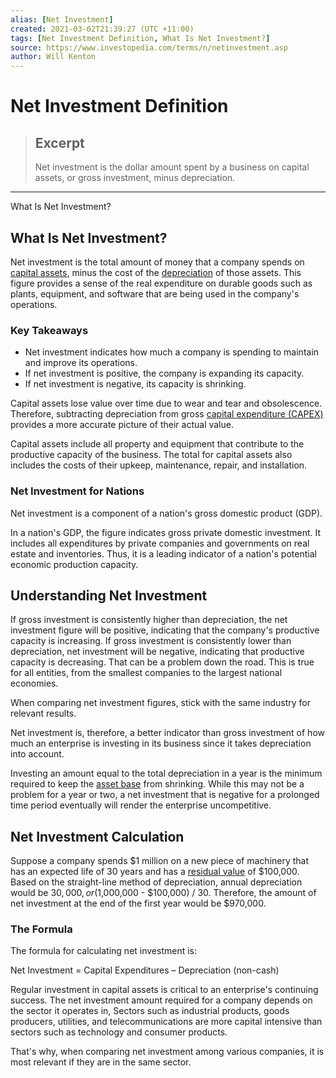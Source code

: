 ```yaml
---
alias: [Net Investment]
created: 2021-03-02T21:39:27 (UTC +11:00)
tags: [Net Investment Definition, What Is Net Investment?]
source: https://www.investopedia.com/terms/n/netinvestment.asp
author: Will Kenton
---
```


# Net Investment Definition

> ## Excerpt
> Net investment is the dollar amount spent by a business on capital assets, or gross investment, minus depreciation.

---

What Is Net Investment?
## What Is Net Investment?

Net investment is the total amount of money that a company spends on [capital assets](https://www.investopedia.com/terms/c/capitalasset.asp), minus the cost of the [depreciation](https://www.investopedia.com/terms/d/depreciation.asp) of those assets. This figure provides a sense of the real expenditure on durable goods such as plants, equipment, and software that are being used in the company's operations.

### Key Takeaways

-   Net investment indicates how much a company is spending to maintain and improve its operations.
-   If net investment is positive, the company is expanding its capacity.
-   If net investment is negative, its capacity is shrinking.

Capital assets lose value over time due to wear and tear and obsolescence. Therefore, subtracting depreciation from gross [capital expenditure (CAPEX)](https://www.investopedia.com/terms/c/capitalexpenditure.asp) provides a more accurate picture of their actual value.

Capital assets include all property and equipment that contribute to the productive capacity of the business. The total for capital assets also includes the costs of their upkeep, maintenance, repair, and installation.

### Net Investment for Nations

Net investment is a component of a nation's gross domestic product (GDP).

In a nation's GDP, the figure indicates gross private domestic investment. It includes all expenditures by private companies and governments on real estate and inventories. Thus, it is a leading indicator of a nation's potential economic production capacity.

## Understanding Net Investment

If gross investment is consistently higher than depreciation, the net investment figure will be positive, indicating that the company's productive capacity is increasing. If gross investment is consistently lower than depreciation, net investment will be negative, indicating that productive capacity is decreasing. That can be a problem down the road. This is true for all entities, from the smallest companies to the largest national economies.

When comparing net investment figures, stick with the same industry for relevant results.

Net investment is, therefore, a better indicator than gross investment of how much an enterprise is investing in its business since it takes depreciation into account.

Investing an amount equal to the total depreciation in a year is the minimum required to keep the [asset base](https://www.investopedia.com/terms/a/asset-base.asp) from shrinking. While this may not be a problem for a year or two, a net investment that is negative for a prolonged time period eventually will render the enterprise uncompetitive.

## Net Investment Calculation

Suppose a company spends $1 million on a new piece of machinery that has an expected life of 30 years and has a [residual value](https://www.investopedia.com/terms/r/residual-value.asp) of $100,000. Based on the straight-line method of depreciation, annual depreciation would be $30,000, or ($1,000,000 - $100,000) / 30. Therefore, the amount of net investment at the end of the first year would be $970,000.

### The Formula

The formula for calculating net investment is:

Net Investment = Capital Expenditures – Depreciation (non-cash)

Regular investment in capital assets is critical to an enterprise's continuing success. The net investment amount required for a company depends on the sector it operates in, Sectors such as industrial products, goods producers, utilities, and telecommunications are more capital intensive than sectors such as technology and consumer products.

That's why, when comparing net investment among various companies, it is most relevant if they are in the same sector.

